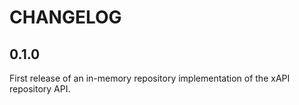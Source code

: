 CHANGELOG
=========

0.1.0
-----

First release of an in-memory repository implementation of the xAPI repository
API.
